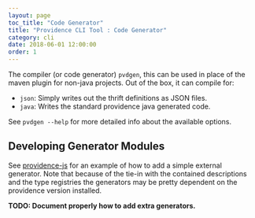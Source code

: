 ```yaml
---
layout: page
toc_title: "Code Generator"
title: "Providence CLI Tool : Code Generator"
category: cli
date: 2018-06-01 12:00:00
order: 1
---
```


The compiler (or code generator) `pvdgen`, this can be used in place of the maven
plugin for non-java projects. Out of the box, it can compile for:

- `json`: Simply writes out the thrift definitions as JSON files.
- `java`: Writes the standard providence java generated code.

See `pvdgen --help` for more detailed info about the available options.

## Developing Generator Modules

See [providence-js](https://github.com/morimekta/providence-js) for an example of
how to add a simple external generator. Note that because of the tie-in with the
contained descriptions and the type registries the generators may be pretty
dependent on the providence version installed.

**TODO: Document properly how to add extra generators.**
